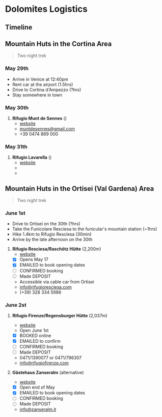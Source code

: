 # Dolomites Logistics

## Timeline

## Mountain Huts in the Cortina Area

> Two night trek

### May 29th

- Arrive in Venice at 12:40pm
- Rent car at the airport (1.5hrs)
- Drive to Cortina d'Ampezzo (?hrs) 
- Stay somewhere in town

### May 30th

1. **Rifugio Munt de Sennes** ()
   - [website](https://www.rifugiomuntdesennes.com/)
   - muntdesennes@gmail.com
   - +39 0474 869 000

### May 31th

1. **Rifugio Lavarella** ()
   - [website](https://lavarella.it/)
   - 
   - 

## Mountain Huts in the Ortisei (Val Gardena) Area

> Two night trek

### June 1st

- Drive to Ortisei on the 30th (?hrs)
- Take the Funicolare Resciesa to the funicular's mountain station (~1hrs)
- Hike 1.4km to Rifugio Resciesa (30min)
- Arrive by the late afternoon on the 30th

1. **Rifugio Resciesa/Raschötz Hütte** (2,200m)
   - [website](https://www.rifugioresciesa.com/en/)
   - [x] Opens May 17
   - [x] EMAILED to book opening dates
   - [ ] CONFIRMED booking
   - [ ] Made DEPOSIT
   - Accessible via cable car from Ortisei
   - info@rifugioresciesa.com
   - (+39) 328 334 5986

### June 2st

1. **Rifugio Firenze/Regensburger Hütte** (2,037m)
   - [website](https://www.rifugiofirenze.com/en/)
   - Open June 1st
   - [x] BOOKED online
   - [x] EMAILED to confirm
   - [ ] CONFIRMED booking
   - [ ] Made DEPOSIT
   - 0471/1390077 or 0471/796307
   - info@rifugiofirenze.com

2. **Gästehaus Zanseralm** (alternative)
   - [website](http://www.zanseralm.it/)
   - [x] Open end of May
   - [x] EMAILED to book opening dates
   - [ ] CONFIRMED booking
   - [ ] Made DEPOSIT
   - info@zanseralm.it


